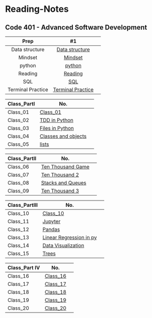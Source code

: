 # Reading-Notes

## Code 401 - Advanced Software Development

| Prep | #1    |   |
| :---:   | :---: | :---: |
| Data structure | [Data structure](./DataStructures/DataStructures.md)   |
| Mindset | [Mindset](./Mindset/Mindset.md)  |
| python | [python](./python/IntroPython.md)  |
| Reading |[Reading](./ReadingEngineer/Reading.md)|
| SQL | [SQL](./SQL/SQL%20Practice.md)|
|Terminal Practice  | [Terminal Practice](./TerminalPractice%20/Terminal.md)  |

| Class_PartI | No. | |
| -------- | -------- | -------- |
| Class_01| [Class_01](./Class_01/Class01.md) |
| Class_02 | [TDD in Python](./Class_02/Class_02.md) |
| Class_03 | [Files in Python](./Class_03/Class_03.md)|
| Class_04 | [Classes and objects](./Class_04/Class_04.md)|
| Class_05 | [lists](./lists/lists.md)|

| Class_PartII | No. | |
| -------- | -------- | -------- |
| Class_06 | [Ten Thousand Game](./Class_06/Class_06.md)|
| Class_07 | [Ten Thousand 2](./Class_07/Class_07.md)|
| Class_08 | [Stacks and Queues](./Class_08/Class_08.md)|
| Class_09 | [Ten Thousand 3](./Class_09/Class_09.md)|

| Class_PartIII | No. | |
| -------- | -------- | -------- |
| Class_10 | [Class_10]()|
| Class_11 | [Jupyter](./Class_11/Class_11.md)|
| Class_12 | [Pandas](./Class_12/Class_12.md)|
| Class_13 | [Linear Regression in py](./Class_13/Class_13.md)|
| Class_14 | [Data Visualization](./Class_14/Class_14.md)|
| Class_15 | [Trees](./Class_15/Class_15.md)|



| Class_Part IV | No. | |
| -------- | -------- | -------- |
| Class_16 | [Class_16]()|
| Class_17 | [Class_17]()|
| Class_18 | [Class_18]()|
| Class_19 | [Class_19]()|
| Class_20 | [Class_20]()|
